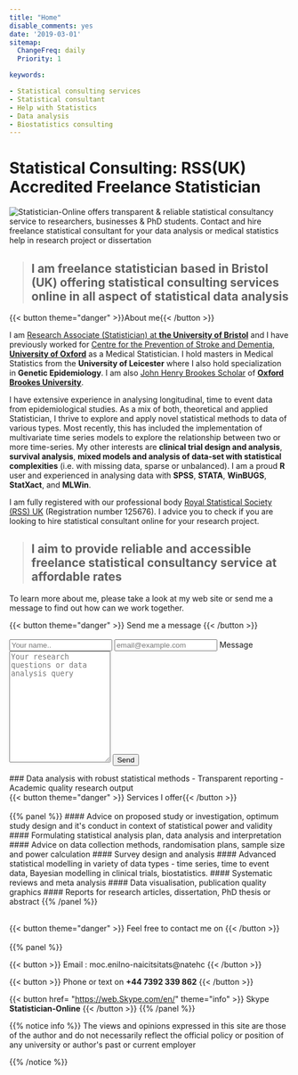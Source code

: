 ```yaml
---
title: "Home"
disable_comments: yes
date: '2019-03-01'
sitemap:
  ChangeFreq: daily
  Priority: 1

keywords:

- Statistical consulting services
- Statistical consultant
- Help with Statistics
- Data analysis
- Biostatistics consulting
---
```


# Statistical Consulting: RSS(UK) Accredited Freelance Statistician

<img alt="Statistician-Online offers transparent & reliable statistical consultancy service to researchers, businesses & PhD students. Contact and hire freelance statistical consultant for your data analysis or medical statistics help in research project or dissertation" src="/images/bio.png" title=“Chetan-Prajapati”/>


> ## I am freelance statistician based in Bristol (UK) offering statistical consulting services online in all aspect of statistical data analysis


{{< button theme="danger" >}}About me{{< /button >}}

I am [Research Associate (Statistician) at **the University of Bristol**](http://www.bristol.ac.uk/clinical-sciences/people/chetan-a-prajapati/index.html) and I have previously worked for [Centre for the Prevention of Stroke and Dementia, **University of Oxford**](https://www.ndcn.ox.ac.uk/divisions/cpsd) as a Medical Statistician. I hold masters in Medical Statistics from the **University of Leicester** where I also hold specialization in **Genetic Epidemiology**. I am also [John Henry Brookes Scholar](https://www.brookes.ac.uk/studying-at-brookes/finance/postgraduate-finance---uk-and-eu-students/sources-of-funding-for-postgraduate-uk-and-eu-students/) of [**Oxford Brookes University**](https://www.brookes.ac.uk/courses/postgraduate/public-health/). 

I have extensive experience in analysing longitudinal, time to event data from epidemiological studies. As a mix of both, theoretical and applied Statistician, I thrive to explore and apply novel statistical methods to data of various types. Most recently, this has included the implementation of multivariate time series models to explore the relationship between two or more time-series. My other interests are **clinical trial design and analysis**, **survival analysis**, **mixed models and analysis of data-set with statistical complexities** (i.e. with missing data, sparse or unbalanced).  I am a proud **R** user and experienced in analysing data with **SPSS**, **STATA**, **WinBUGS**, **StatXact**, and **MLWin**.

I am fully registered with our professional body [Royal Statistical Society (RSS) UK](https://www.rss.org.uk/) (Registration number 125676). I advice you to check if you are looking to hire statistical consultant online for your research project.

> ## I aim to provide reliable and accessible freelance statistical consultancy service at affordable rates 

To learn more about me, please take a look at my web site or send me a message to find out how can we work together.
<div>
<form action="/thankyou" method="post" name="Contact" data-netlify="true" netlify-honeypot="bot-field" netlify >
    {{< button theme="danger" >}} Send me a message {{< /button >}}
    <br>
    <br>
    <input type="text" id="name" name="Your name" placeholder="Your name.. ">
    <input type="text" id="email" name="email" placeholder="email@example.com">
    <label for="message">Message</label>
    <textarea id="message" name="message" placeholder="Your research questions or data analysis query" style="height: 200px"></textarea>
    <input type="submit" value="Send" style="">
</form>
</div>
### Data analysis with robust statistical methods - Transparent reporting - Academic quality research output

<br>
{{< button theme="danger" >}} Services I offer{{< /button >}}
<br>
<br>
{{% panel %}}
#### Advice on proposed study or investigation, optimum study design and it's conduct in context of statistical power and validity
#### Formulating statistical analysis plan, data analysis and interpretation
#### Advice on data collection methods, randomisation plans, sample size and power calculation 
#### Survey design and analysis
#### Advanced statistical modelling in variety of data types - time series, time to event data, Bayesian modelling in clinical trials, biostatistics.
#### Systematic reviews and meta analysis
#### Data visualisation, publication quality graphics
#### Reports for research articles, dissertation, PhD thesis or abstract
{{% /panel %}}

<br>
<br>

{{< button theme="danger" >}} Feel free to contact me on {{< /button >}}
<br>
<br>
{{% panel %}}

{{< button >}} Email : <span class="reverse">moc.enilno-naicitsitats@natehc</span> {{< /button >}}

{{< button >}} Phone or text on **+44 7392 339 862**  {{< /button >}}

{{< button href= "https://web.Skype.com/en/" theme="info" >}} Skype **Statistician-Online** {{< /button >}}
{{% /panel %}}

{{% notice info %}}
The views and opinions expressed in this site are those of the author and do not necessarily reflect the official policy or position of any university or author's past or current employer

{{% /notice %}}